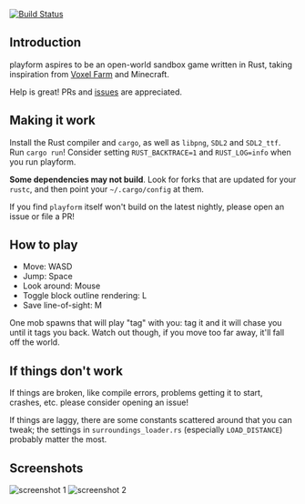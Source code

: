 [![Build Status](https://travis-ci.org/bfops/playform.svg?branch=master)](https://travis-ci.org/bfops/playform)

## Introduction

playform aspires to be an open-world sandbox game written in Rust, taking
inspiration from [Voxel Farm](http://procworld.blogspot.com/) and Minecraft.

Help is great! PRs and [issues](https://github.com/bfops/playform/issues) are appreciated.

## Making it work

Install the Rust compiler and `cargo`, as well as `libpng`, `SDL2` and `SDL2_ttf`.
Run `cargo run`! Consider setting `RUST_BACKTRACE=1` and `RUST_LOG=info` when you run playform.

**Some dependencies may not build**. Look for forks that are updated for your `rustc`,
and then point your `~/.cargo/config` at them.

If you find `playform` itself won't build on the latest nightly, please open an issue or file a PR!

## How to play

  * Move: WASD
  * Jump: Space
  * Look around: Mouse
  * Toggle block outline rendering: L
  * Save line-of-sight: M

One mob spawns that will play "tag" with you: tag it and it will chase you until it tags you back.
Watch out though, if you move too far away, it'll fall off the world.

## If things don't work

If things are broken, like compile errors, problems getting it to start, crashes, etc.
please consider opening an issue!

If things are laggy, there are some constants scattered around that you can tweak;
the settings in `surroundings_loader.rs` (especially `LOAD_DISTANCE`) probably matter the most.

## Screenshots

![screenshot 1](/../screenshots/screenshots/screenshot1.png?raw=true)
![screenshot 2](/../screenshots/screenshots/screenshot2.png?raw=true)
